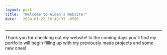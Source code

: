 ```yaml
---
layout: post
title:  "Welcome to Aiden's Website!"
date:   2024-01-22 18:49:33 -0500
---
```

---
Thank you for checking out my website! In the coming days you'll find my portfolio will begin filling up with my previously made projects and some new ones!
